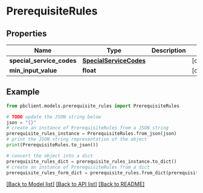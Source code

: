 # PrerequisiteRules


## Properties

Name | Type | Description | Notes
------------ | ------------- | ------------- | -------------
**special_service_codes** | [**SpecialServiceCodes**](SpecialServiceCodes.md) |  | [optional] 
**min_input_value** | **float** |  | [optional] 

## Example

```python
from pbclient.models.prerequisite_rules import PrerequisiteRules

# TODO update the JSON string below
json = "{}"
# create an instance of PrerequisiteRules from a JSON string
prerequisite_rules_instance = PrerequisiteRules.from_json(json)
# print the JSON string representation of the object
print(PrerequisiteRules.to_json())

# convert the object into a dict
prerequisite_rules_dict = prerequisite_rules_instance.to_dict()
# create an instance of PrerequisiteRules from a dict
prerequisite_rules_form_dict = prerequisite_rules.from_dict(prerequisite_rules_dict)
```
[[Back to Model list]](../README.md#documentation-for-models) [[Back to API list]](../README.md#documentation-for-api-endpoints) [[Back to README]](../README.md)


